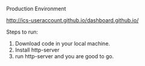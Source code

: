 Production Environment

http://ics-useraccount.github.io/dashboard.github.io/


Steps to run:
1. Download code in your local machine.
2. Install http-server
3. run http-server and you are good to go.
